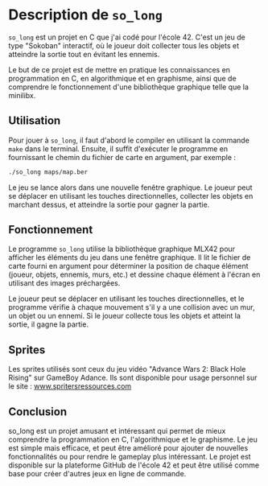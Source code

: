 # Description de `so_long`

`so_long` est un projet en C que j'ai codé pour l'école 42. C'est un jeu de type "Sokoban" interactif, où le joueur doit collecter tous les objets et atteindre la sortie tout en évitant les ennemis.

Le but de ce projet est de mettre en pratique les connaissances en programmation en C, en algorithmique et en graphisme, ainsi que de comprendre le fonctionnement d'une bibliothèque graphique telle que la minilibx.

## Utilisation

Pour jouer à `so_long`, il faut d'abord le compiler en utilisant la commande `make` dans le terminal. Ensuite, il suffit d'exécuter le programme en fournissant le chemin du fichier de carte en argument, par exemple :

``` sh
./so_long maps/map.ber
```
Le jeu se lance alors dans une nouvelle fenêtre graphique. Le joueur peut se déplacer en utilisant les touches directionnelles, collecter les objets en marchant dessus, et atteindre la sortie pour gagner la partie.

## Fonctionnement

Le programme `so_long` utilise la bibliothèque graphique MLX42 pour afficher les éléments du jeu dans une fenêtre graphique. Il lit le fichier de carte fourni en argument pour déterminer la position de chaque élément (joueur, objets, ennemis, murs, etc.) et dessine chaque élément à l'écran en utilisant des images préchargées.

Le joueur peut se déplacer en utilisant les touches directionnelles, et le programme vérifie à chaque mouvement s'il y a une collision avec un mur, un objet ou un ennemi. Si le joueur collecte tous les objets et atteint la sortie, il gagne la partie.

## Sprites

Les sprites utilisés sont ceux du jeu vidéo "Advance Wars 2: Black Hole Rising" sur GameBoy Adance.
Ils sont disponible pour usage personnel sur le site : www.spritersressources.com

## Conclusion

so_long est un projet amusant et intéressant qui permet de mieux comprendre la programmation en C, l'algorithmique et le graphisme. Le jeu est simple mais efficace, et peut être amélioré pour ajouter de nouvelles fonctionnalités ou pour rendre le gameplay plus intéressant. Le projet est disponible sur la plateforme GitHub de l'école 42 et peut être utilisé comme base pour créer d'autres jeux en ligne de commande.
